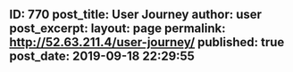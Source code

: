 ---
---
ID: 770
post_title: User Journey
author: user
post_excerpt:
layout: page
permalink: http://52.63.211.4/user-journey/
published: true
post_date: 2019-09-18 22:29:55
---